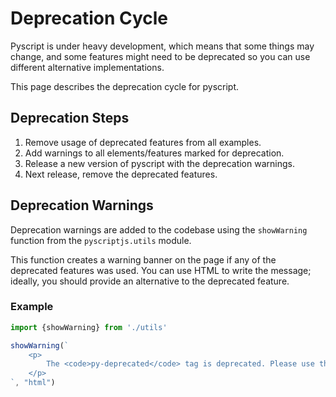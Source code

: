 # Deprecation Cycle

Pyscript is under heavy development, which means that some things may change, and some features might need to be deprecated so you can use different alternative implementations.

This page describes the deprecation cycle for pyscript.

## Deprecation Steps

1. Remove usage of deprecated features from all examples.
2. Add warnings to all elements/features marked for deprecation.
3. Release a new version of pyscript with the deprecation warnings.
4. Next release, remove the deprecated features.

## Deprecation Warnings

Deprecation warnings are added to the codebase using the `showWarning` function from the `pyscriptjs.utils` module.

This function creates a warning banner on the page if any of the deprecated features was used. You can use HTML to write the message; ideally, you should provide an alternative to the deprecated feature.

### Example

```js
import {showWarning} from './utils'

showWarning(`
    <p>
        The <code>py-deprecated</code> tag is deprecated. Please use the <code>py-actual</code> tag instead. Please refer to <a href="#">this documentation page</a> for more information.
    </p>
`, "html")
```
